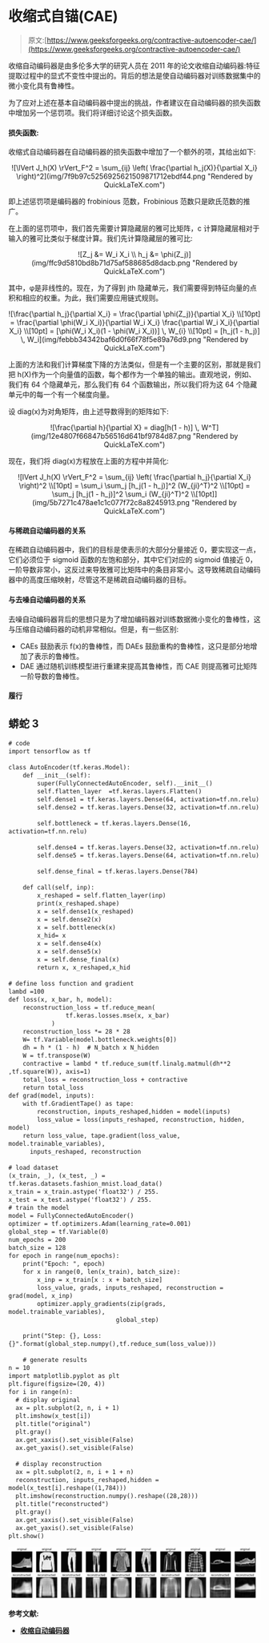 # 收缩式自锚(CAE)

> 原文:[https://www.geeksforgeeks.org/contractive-autoencoder-cae/](https://www.geeksforgeeks.org/contractive-autoencoder-cae/)

收缩自动编码器是由多伦多大学的研究人员在 2011 年的论文收缩自动编码器:特征提取过程中的显式不变性中提出的。背后的想法是使自动编码器对训练数据集中的微小变化具有鲁棒性。

为了应对上述在基本自动编码器中提出的挑战，作者建议在自动编码器的损失函数中增加另一个惩罚项。我们将详细讨论这个损失函数。

#### 损失函数:

收缩式自动编码器在自动编码器的损失函数中增加了一个额外的项，其给出如下:

<center>![\lVert J_h(X) \rVert_F^2 = \sum_{ij} \left( \frac{\partial h_j(X)}{\partial X_i} \right)^2](img/7f9b97c5256925621509871712ebdf44.png "Rendered by QuickLaTeX.com")</center>

即上述惩罚项是编码器的 frobinious 范数，Frobinious 范数只是欧氏范数的推广。

在上面的惩罚项中，我们首先需要计算隐藏层的雅可比矩阵，c 计算隐藏层相对于输入的雅可比类似于梯度计算。我们先计算隐藏层的雅可比:

<center>![Z_j &= W_i X_i \\ h_j &= \phi(Z_j)](img/ffc9d5810bd8b71d75af588685d8dacb.png "Rendered by QuickLaTeX.com")</center>

其中，φ是非线性的。现在，为了得到 jth 隐藏单元，我们需要得到特征向量的点积和相应的权重。为此，我们需要应用链式规则。

<center>![\frac{\partial h_j}{\partial X_i} = \frac{\partial \phi(Z_j)}{\partial X_i} \\[10pt] = \frac{\partial \phi(W_i X_i)}{\partial W_i X_i} \frac{\partial W_i X_i}{\partial X_i} \\[10pt] = [\phi(W_i X_i)(1 - \phi(W_i X_i))] \, W_{i} \\[10pt] = [h_j(1 - h_j)] \, W_i](img/febbb34342baf6d0f66f78f5e89a76d9.png "Rendered by QuickLaTeX.com")</center>

上面的方法和我们计算梯度下降的方法类似，但是有一个主要的区别，那就是我们把 h(X)作为一个向量值的函数，每个都作为一个单独的输出。直观地说，例如、我们有 64 个隐藏单元，那么我们有 64 个函数输出，所以我们将为这 64 个隐藏单元中的每一个有一个梯度向量。

设 diag(x)为对角矩阵，由上述导数得到的矩阵如下:

<center>![\frac{\partial h}{\partial X} = diag[h(1 - h)] \, W^T](img/12e4807f66847b56516d641bf9784d87.png "Rendered by QuickLaTeX.com")</center>

现在，我们将 diag(x)方程放在上面的方程中并简化:

<center>![lVert J_h(X) \rVert_F^2 = \sum_{ij} \left( \frac{\partial h_j}{\partial X_i} \right)^2 \\[10pt] = \sum_i \sum_j [h_j(1 - h_j)]^2 (W_{ji}^T)^2 \\[10pt] = \sum_j [h_j(1 - h_j)]^2 \sum_i (W_{ji}^T)^2 \\[10pt]](img/5b7271c478ae1c1c077f72c8a8245913.png "Rendered by QuickLaTeX.com")</center>

#### 与稀疏自动编码器的关系

在稀疏自动编码器中，我们的目标是使表示的大部分分量接近 0，要实现这一点，它们必须位于 sigmoid 函数的左饱和部分，其中它们对应的 sigmoid 值接近 0，一阶导数非常小，这反过来导致雅可比矩阵中的条目非常小。这导致稀疏自动编码器中的高度压缩映射，尽管这不是稀疏自动编码器的目标。

#### 与去噪自动编码器的关系

去噪自动编码器背后的思想只是为了增加编码器对训练数据微小变化的鲁棒性，这与压缩自动编码器的动机非常相似。但是，有一些区别:

*   CAEs 鼓励表示 f(x)的鲁棒性，而 DAEs 鼓励重构的鲁棒性，这只是部分地增加了表示的鲁棒性。
*   DAE 通过随机训练模型进行重建来提高其鲁棒性，而 CAE 则提高雅可比矩阵一阶导数的鲁棒性。

#### 履行

## 蟒蛇 3

```
# code
import tensorflow as tf

class AutoEncoder(tf.keras.Model):
    def __init__(self):
        super(FullyConnectedAutoEncoder, self).__init__()
        self.flatten_layer  =tf.keras.layers.Flatten()
        self.dense1 = tf.keras.layers.Dense(64, activation=tf.nn.relu)
        self.dense2 = tf.keras.layers.Dense(32, activation=tf.nn.relu)

        self.bottleneck = tf.keras.layers.Dense(16, activation=tf.nn.relu)

        self.dense4 = tf.keras.layers.Dense(32, activation=tf.nn.relu)
        self.dense5 = tf.keras.layers.Dense(64, activation=tf.nn.relu)

        self.dense_final = tf.keras.layers.Dense(784)

    def call(self, inp):
        x_reshaped = self.flatten_layer(inp)
        print(x_reshaped.shape)
        x = self.dense1(x_reshaped)
        x = self.dense2(x)
        x = self.bottleneck(x)
        x_hid= x
        x = self.dense4(x)
        x = self.dense5(x)
        x = self.dense_final(x)
        return x, x_reshaped,x_hid

# define loss function and gradient
lambd =100
def loss(x, x_bar, h, model):
    reconstruction_loss = tf.reduce_mean( 
                tf.keras.losses.mse(x, x_bar) 
            ) 
    reconstruction_loss *= 28 * 28
    W= tf.Variable(model.bottleneck.weights[0])
    dh = h * (1 - h)  # N_batch x N_hidden
    W = tf.transpose(W)
    contractive = lambd * tf.reduce_sum(tf.linalg.matmul(dh**2 ,tf.square(W)), axis=1)
    total_loss = reconstruction_loss + contractive
    return total_loss
def grad(model, inputs):
    with tf.GradientTape() as tape:
        reconstruction, inputs_reshaped,hidden = model(inputs)
        loss_value = loss(inputs_reshaped, reconstruction, hidden, model)
    return loss_value, tape.gradient(loss_value, model.trainable_variables),
      inputs_reshaped, reconstruction

# load dataset
(x_train, _), (x_test, _) = tf.keras.datasets.fashion_mnist.load_data()
x_train = x_train.astype('float32') / 255.
x_test = x_test.astype('float32') / 255.
# train the model
model = FullyConnectedAutoEncoder()
optimizer = tf.optimizers.Adam(learning_rate=0.001)
global_step = tf.Variable(0)
num_epochs = 200
batch_size = 128
for epoch in range(num_epochs):
    print("Epoch: ", epoch)
    for x in range(0, len(x_train), batch_size):
        x_inp = x_train[x : x + batch_size]
        loss_value, grads, inputs_reshaped, reconstruction = grad(model, x_inp)
        optimizer.apply_gradients(zip(grads, model.trainable_variables),
                              global_step)

    print("Step: {}, Loss: {}".format(global_step.numpy(),tf.reduce_sum(loss_value)))

    # generate results
n = 10
import matplotlib.pyplot as plt
plt.figure(figsize=(20, 4))
for i in range(n):
  # display original
  ax = plt.subplot(2, n, i + 1)
  plt.imshow(x_test[i])
  plt.title("original")
  plt.gray()
  ax.get_xaxis().set_visible(False)
  ax.get_yaxis().set_visible(False)

  # display reconstruction
  ax = plt.subplot(2, n, i + 1 + n)
  reconstruction, inputs_reshaped,hidden = model(x_test[i].reshape((1,784)))
  plt.imshow(reconstruction.numpy().reshape((28,28)))
  plt.title("reconstructed")
  plt.gray()
  ax.get_xaxis().set_visible(False)
  ax.get_yaxis().set_visible(False)
plt.show()
```

![](img/5cf649ad1d65eec18a3c0326d7656225.png)

**参考文献:**

*   [**收缩自动编码器**](https://icml.cc/2011/papers/455_icmlpaper.pdf)
